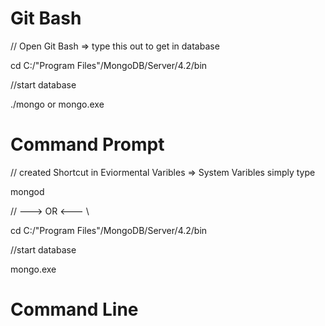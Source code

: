 # Git Bash

// Open Git Bash => type this out to get in database

cd C:/"Program Files"/MongoDB/Server/4.2/bin

//start database

./mongo or mongo.exe

# Command Prompt

// created Shortcut in Eviormental Varibles => System Varibles simply type 

mongod

// ---> OR <--- \\

cd C:/"Program Files"/MongoDB/Server/4.2/bin

//start database

mongo.exe


# Command Line